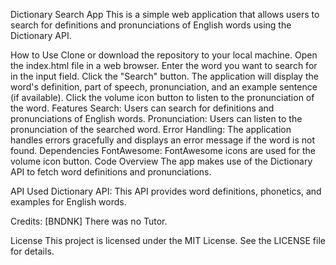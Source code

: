 Dictionary Search App
This is a simple web application that allows users to search for definitions and pronunciations of English words using the Dictionary API.

How to Use
Clone or download the repository to your local machine.
Open the index.html file in a web browser.
Enter the word you want to search for in the input field.
Click the "Search" button.
The application will display the word's definition, part of speech,  pronunciation, and an example sentence (if available).
Click the volume icon button to listen to the pronunciation of the word.
Features
Search: Users can search for definitions and pronunciations of English words.
Pronunciation: Users can listen to the pronunciation of the searched word.
Error Handling: The application handles errors gracefully and displays an error message if the word is not found.
Dependencies
FontAwesome: FontAwesome icons are used for the volume icon button.
Code Overview
The app makes use of the Dictionary API to fetch word definitions and pronunciations.

API Used
Dictionary API: This API provides word definitions, phonetics, and examples for English words.


Credits:
[BNDNK] There was no Tutor.

License
This project is licensed under the MIT License. See the LICENSE file for details.

